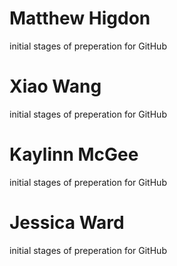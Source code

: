 # Matthew Higdon
initial stages of preperation for GitHub


# Xiao Wang 
initial stages of preperation for GitHub


# Kaylinn McGee 
initial stages of preperation for GitHub


# Jessica Ward
initial stages of preperation for GitHub
